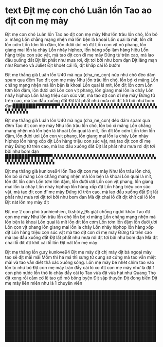 # text Địt mẹ con chó Luân lồn Tao ao địt con mẹ mày
Địt mẹ con chó Luân lồn Tao ao địt con mẹ mày
Như lồn trâu lồn chó, lồn bó xi măng
Lồn chằng mạng nhện mà lồn bện là khoai
Lồn quai lá mít, lồn đít lồn cơm
Lồn tơm lồn đậm, lồn đười ươi nó địt
Lồn con vịt nó phang, lồn giang mai lồn ỉa chảy
Lồn nhảy hiphop, lồn hàng xốp làm hàng hiệu
Lồn hàng triệu con súc vật, mà tao địt con đĩ mẹ mày
Đứng từ trên cao, mà lao đầu xuống đất
Địt lất phất như mưa rơi, địt tơi bởi như bom đạn
Địt lãng mạn như Romeo và Juliet
Địt khoét cái lỗ, địt khắp cái lỗ bướm


Địt mẹ thằng già Luân lồn U40 mà ngu (cha_ne_con) núp như chó đéo dám spam qua đêm Tao địt con mẹ mày
Như lồn trâu lồn chó, lồn bó xi măng
Lồn chằng mạng nhện mà lồn bện là khoai
Lồn quai lá mít, lồn đít lồn cơm
Lồn tơm lồn đậm, lồn đười ươi
Lồn con vịt phang, lồn giang mai lồn ỉa chảy
Lồn nhảy hiphop 
Lồn hàng triệu con súc vật, mà tao địt con đĩ mẹ mày
Đứng từ trên cao, mà lao đầu xuống đất
Địt lất phất như mưa rơi địt tơi bởi như bom đạn▉▉▉▉▉▉▉▛▛▛▛▛▛▛▚▚▚▚▚▚▚▚▚▚▚▚▚▚▚▚▚▚▚▚▚▚▚▚▚▚▚▚▚▚▚▚▚▚▚▚▚


Địt mẹ thằng già Luân lồn U40 mà ngu (cha_ne_con) đéo dám spam qua đêm Tao địt con mẹ mày
Như lồn trâu lồn chó, lồn bó xi măng
Lồn chằng mạng nhện mà lồn bện là khoai
Lồn quai lá mít, lồn đít lồn cơm
Lồn tơm lồn đậm, lồn đười ươi
Lồn con vịt phang, lồn giang mai lồn ỉa chảy
Lồn nhảy hiphop lồn hàng xốp địt
Lồn hàng triệu con súc vật, mà tao địt con đĩ mẹ mày
Đứng từ trên cao, mà lao đầu xuống đất
Địt lất phất như mưa rơi địt tơi bởi như bom đạn
▉▉▉▉▉▉▉▛▛▛▛▛▛▛▚▚▚▚▚▚▚▚▚▚▚▚▚▚▚▚▚▚▚▚▚▚▚▚▚▚▚▚▚▚▚▚▚▚▚▚▚▚▚▚▚▚▚▚▚▚▚



Địt mẹ thằng già kunlove94 lồn  Tao địt con mẹ mày
Như lồn trâu lồn chó, lồn bó xi măng
Lồn chằng mạng nhện mà lồn bện là khoai
Lồn quai lá mít, lồn đít lồn cơm
Lồn tơm lồn đậm, lồn đười ươi
Lồn con vịt phang, lồn giang mai lồn ỉa chảy
Lồn nhảy hiphop lồn hàng xốp địt
Lồn hàng triệu con súc vật, mà tao địt con đĩ mẹ mày
Đứng từ trên cao, mà lao đầu xuống đất
Địt lất phất như mưa rơi địt tơi bởi như bom đạn
Mà địt chai lỗ đít địt khít cái lỗ lồn
Địt nát lồn mẹ mày địt 


Địt mẹ 2 con phò tranhienhien, tkshtdy_95 giật chồng người khác Tao địt con mẹ mày
Như lồn trâu lồn chó lồn bó xi măng
Lồn chằng mạng nhện mà lồn bện là khoai
Lồn quai lá mít lồn đít lồn cơm
Lồn tơm lồn đậm lồn đười ươi
Lồn con vịt phang lồn giang mai lồn ỉa chảy
Lồn nhảy hiphop lồn hàng xốp địt
Lồn hàng triệu con súc vật mà tao địt con đĩ mẹ mày
Đứng từ trên cao mà lao đầu xuống đất
Địt lất phất như mưa rơi địt tơi bởi như bom đạn
Mà địt chai lỗ đít địt khít cái lỗ lồn
Địt nát lồn mẹ mày


Địt mẹ thằng lồn g.ay kunlove94 Địt mẹ mày địt chị mày địt bà ngoại mày tao sẽ địt mãi mãi Mồm thì há má thì sưng tử cung sơ cứng mà tao vẫn miệt mài và tao vẫn điêt thả xác xuống sông. Lồn mẹ mày bé nhét chim tao vào lồn to như bò Địt con mẹ mày tràn đầy cái lò xo địt con mẹ mày như là địt 1 con phò nước lồn  thò lò chảy đầy cái lọ Tao vừa địt vừa hát như Quang Thọ địt xong rồi cầm cờ lê tao gõ mõ bông byện Địt sập thuyền Địt đong biển Địt mẹ mày liên miên như là 1 chuyên viên







████████████████████████████████████████████████████████████████████████████████████████████████████████████████████████████████████████████████████████████████████████████████████████████████████████████████████████████████████████████████████████████████████████████████████████████████████████████████████████████████████████████████████████████████████████████████████████████████████████████████████████████████████████████████████████████████████████████████████████████████████████████████████

